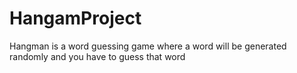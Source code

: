 # HangamProject
Hangman is a word guessing game where a word will be generated randomly and you have to guess that word
